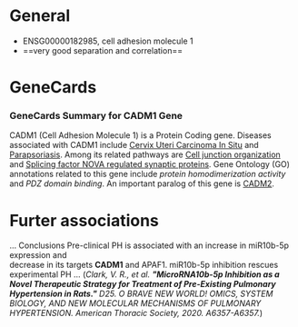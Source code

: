 # General 
* ENSG00000182985, cell adhesion molecule 1
* ==very good separation and correlation==

# GeneCards
### GeneCards Summary for CADM1 Gene

CADM1 (Cell Adhesion Molecule 1) is a Protein Coding gene. Diseases associated with CADM1 include [Cervix Uteri Carcinoma In Situ](http://www.malacards.org/card/cervix_uteri_carcinoma_in_situ "See Cervix Uteri Carcinoma In Situ at MalaCards") and [Parapsoriasis](http://www.malacards.org/card/parapsoriasis "See Parapsoriasis at MalaCards"). Among its related pathways are [Cell junction organization](https://pathcards.genecards.org/card/cell_junction_organization "See Cell junction organization at Pathcards") and [Splicing factor NOVA regulated synaptic proteins](https://pathcards.genecards.org/card/splicing_factor_nova_regulated_synaptic_proteins "See Splicing factor NOVA regulated synaptic proteins at Pathcards"). Gene Ontology (GO) annotations related to this gene include _protein homodimerization activity_ and _PDZ domain binding_. An important paralog of this gene is [CADM2](https://www.genecards.org/cgi-bin/carddisp.pl?gene=CADM2).

# Furter associations
… Conclusions Pre-clinical PH is associated with an increase in miR10b-5p expression and  
decrease in its targets **CADM1** and APAF1. miR10b-5p inhibition rescues experimental PH …
(*Clark, V. R., et al. **"MicroRNA10b-5p Inhibition as a Novel Therapeutic Strategy for Treatment of Pre-Existing Pulmonary Hypertension in Rats."** D25. O BRAVE NEW WORLD! OMICS, SYSTEM BIOLOGY, AND NEW MOLECULAR MECHANISMS OF PULMONARY HYPERTENSION. American Thoracic Society, 2020. A6357-A6357.*)
